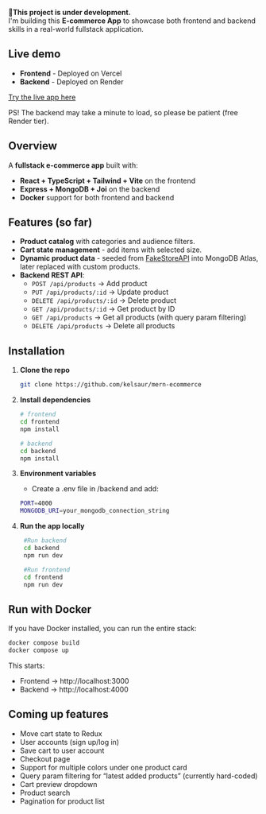 🎈**This project is under development.** <br>
I'm building this **E-commerce App** to showcase both frontend and backend skills in a real-world fullstack application.

## Live demo

- **Frontend** - Deployed on Vercel
- **Backend** - Deployed on Render

[Try the live app here](https://mern-ecommerce-seven-cyan.vercel.app/)

PS! The backend may take a minute to load, so please be patient (free Render tier).

## Overview

A **fullstack e-commerce app** built with:

- **React + TypeScript + Tailwind + Vite** on the frontend
- **Express + MongoDB + Joi** on the backend
- **Docker** support for both frontend and backend

## Features (so far)

- **Product catalog** with categories and audience filters.
- **Cart state management** - add items with selected size.
- **Dynamic product data** - seeded from [FakeStoreAPI](https://fakestoreapi.com/) into MongoDB Atlas, later replaced with custom products.
- **Backend REST API**:
  - `POST /api/products` → Add product
  - `PUT /api/products/:id` → Update product
  - `DELETE /api/products/:id` → Delete product
  - `GET /api/products/:id` → Get product by ID
  - `GET /api/products` → Get all products (with query param filtering)
  - `DELETE /api/products` → Delete all products

## Installation

1. **Clone the repo**

   ```bash
   git clone https://github.com/kelsaur/mern-ecommerce
   ```

2. **Install dependencies**

   ```bash
   # frontend
   cd frontend
   npm install

   # backend
   cd backend
   npm install
   ```

3. **Environment variables**

   - Create a .env file in /backend and add:

   ```bash
   PORT=4000
   MONGODB_URI=your_mongodb_connection_string
   ```

4. **Run the app locally**

   ```bash
    #Run backend
    cd backend
    npm run dev

    #Run frontend
    cd frontend
    npm run dev
   ```

## Run with Docker

If you have Docker installed, you can run the entire stack:

```bash
docker compose build
docker compose up
```

This starts:

- Frontend → http://localhost:3000
- Backend → http://localhost:4000

## Coming up features

- Move cart state to Redux
- User accounts (sign up/log in)
- Save cart to user account
- Checkout page
- Support for multiple colors under one product card
- Query param filtering for “latest added products” (currently hard-coded)
- Cart preview dropdown
- Product search
- Pagination for product list
